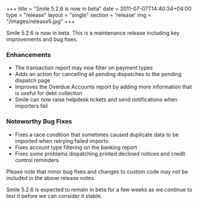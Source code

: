 +++
title = "Smile 5.2.6 is now in beta"
date = 2011-07-07T14:40:34+04:00
type = "release"
layout = "single"
section = 'release'
img = "/images/release5.jpg"
+++

<p>Smile 5.2.6 is now in beta. This is a maintenance release including key improvements and bug fixes.</p>
<h3>Enhancements</h3>
<ul>
<li>The transaction report may now filter on payment types</li>
<li>Adds an action for cancelling all pending dispatches to the pending dispatch page</li>
<li>Improves the Overdue Accounts report by adding more information that is useful for debt collection</li>
<li>Smile can now raise helpdesk tickets and send notifications when importers fail</li>
</ul>
<h3>Noteworthy Bug Fixes</h3>
<ul>
<li>Fixes a race condition that sometimes caused duplicate data to be imported when retrying failed imports</li>
<li>Fixes account type filtering on the banking report</li>
<li>Fixes some problems dispatching printed declined notices and credit control reminders</li>
</ul>
<p>Please note that minor bug fixes and changes to custom code may not be included in the above release notes.</p>
<p>Smile 5.2.6 is expected to remain in beta for a few weeks as we continue to test it before we can consider it stable.</p>